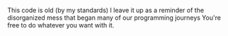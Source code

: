 This code is old (by my standards) I leave it up as a reminder of the disorganized mess that began many of our programming journeys
You're free to do whatever you want with it.
